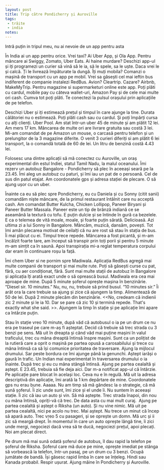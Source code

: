 ```yaml
---
layout: post
title: Trip către Pondicherry și Auroville
tags: 
 - trăite
 - india
notes:
---
```


Intră puțin in tripul meu, nu ai nevoie de un app pentru asta


În India ai un app pentru orice. Vrei taxi? Ai Uber App, și Ola App. Pentru mâncare ai Swiggy, Zomato, Uber Eats. Ai haine murdare? Deschizi app-ul și iți programezi un curier să vină să le ia, să le spele, sa le uște. Daca vrei le și calcă. Ți le livrează împăturate la dungă. Îți muți mobila? Comanzi o mașină de transport cu un app pe mobil. Vrei sa găsești cel mai ieftin bus indiferent de companie instalezi RedBus. Avion? Cleartrip. Cazare? Airbnb, MakeMyTrip. Pentru magazine si supermarketuri online este app. Poți plăti cu cardul, mobile pay cu câteva wallet-uri, Amazon Pay și de cele mai multe ori cash. Cumva tot poți plăti. Te conectezi la pulsul orașului prin aplicațiile de pe telefon.


Deschizi Uber și iți estimează prețul și timpul în care ajunge la tine. Durata călătoriei nu o estimează. Poți plăti cash sau cu cardul. Şi poți împărți cursa cu alți clienți. Uber Pool. Am stat într-un uber 45 de minute și am plătit 12 lei. Am mers 17 km. Mâncarea de multe ori are livrare gratuita sau costă 3 lei. Mi-am comandat de pe Amazon un mouse, o carcasă pentru telefon și un prelungitor de la 3 magazine diferite. O venit 3 curieri diferiți si am plătit 6 lei transport, la o comandă totală de 60 de lei. Un litru de benzină costă 4.43 lei. 


Folosesc una dintre aplicații să mă conectez cu Auroville, un oraș experimental din estul Indiei, statul Tamil Nadu, la malul oceanului. Îmi rezerv un autobuz Bangalore - Pondicherry să plec în aceeași seară pe la 23.45. Îmi aleg un autobuz cu paturi, și îmi iau un pat de o persoană. Cel de sus din patul etajat. Am coordonatele gps și adresa stației de plecare. O să ajung ușor cu un uber.


Înainte ca eu să plec spre Pondicherry, eu cu Daniela și cu Sonny (citit sanii) comandăm niște mâncare, de la primul restaurant întâlnit care nu acceptă cash. Am comandat Butter Kulcha, Chicken Lollipop, Paneer Biryani și Paneer Butter Massala. Paneer este un tip de brânză indiană ce se aseamănă la textură cu tofu. E puțin dulcie și se întinde în gură ca bezelele. E ca o telemea de vită moale, moale, și foarte puțin sărată. Delicioasă. Azi ultima zi a lui Sonny in Bangalore. Mâncăm, muzică, dansăm, povești. Tot îmi amân plecarea motivat de ceilalți că nu are rost să stau în stația de bus. Îi mai plăcut cu ei. Timpul trece repede. Mâncarea a fost picantă, și m-am încălzit foarte tare, am început să transpir prin toți porii și pentru 5 minute m-am simțit ca în saună. Apoi transpirația mi-a reglat temperatura corpului dar eram în continuare roșu la față. 


Îmi chem Uber si ne pornim spre Madiwala. Aplicația RedBus agregă mai multe companii de transport și mai multe rute. Poți să găsești curse cu pat, fără, cu aer condiționat, fără. Sunt mai multe stații de autobuz în Bangalore și aplicația îți arată exact unde o să oprească busul. Madiwala era cea mai aproape de mine. După 5 minute șoferul oprește mașina în benzinărie. “Diesel sir. 10 minutes.” Nu, nu, nu, trebuie să prind busul. “10 minutes sir.” Îi arăt ora la care trebuie sa ajung și zice că ajungem la timp. Alimentează de 50 de lei. După 2 minute plecăm din benzinărie. <<No, credeam că indienii zic 2 minute și le ia 10. Dar se pare că zic 10 și termină repede. That's exactly what she said. >>. Ajungem la timp în stație și pe aplicație îmi apare ca întârzie puțin. 


Stau în stație vreo 10 minute, după văd că autobusul o ia pe un drum ce nu era pe traseul pe care m-aș fi așteptat. Decid că trebuie să trec strada cu 3 benzi pe sens. Mă uit în dreapta și când văd mai puține mașini în valul traficului, trec cu mâna dreaptă întinsă înspre mașini. Sunt ca un polițist de la rutieră care a oprit o mașină pe partea opusă a carosabilului și trece cu mâna întinsă ca să își comunice prioritatea de traversare. Ajung la mijlocul drumului. Sar peste bordura ce îmi ajunge până la genunchi. Aștept iarăși o gaură în trafic. Un Indian mai experimentat în traversarea drumului o ia înainte. După trec și eu cu mâna stângă întinsă. Ajung pe partea cealaltă și aștept. E 23.45, trebuia să fie deja aici. Dar m-a notificat app-ul că întârzie. Pe aplicație pare blocat în același loc. Ceva nu e în regulă. Mă uit la adresa descriptivă din aplicație, îmi arată la 1 km depărtare de mine. Coordonatele gps nu erau bune. Aaaaa. Nu am timp să mă gândesc la o strategie, că mă sună șoferul. Îi zic unde sunt, îmi zice și el unde îi. Nu suntem în aceeași stație. Îi zic că iau un auto și vin. Să mă aștepte. Trec strada înapoi, din nou cu mâna întinsă, opriți-vă că trec. De data asta cu mai mult curaj.  Ajung pe partea cealaltă și aștept o Riksha (un auto). Și nu vine nimic. Mă uit pe partea cealaltă, nici pe acolo nu trec. Mai aștept. Nu trece un minut că încep să apară auto. Trec vreo 5 cu pasageri, și se oprește un domn. Mă urc și ii zic să meargă drept. În momentul în care un auto oprește lângă tine, îi zici unde mergi, negociezi dacă vrea să te ducă, negociezi prețul, apoi plecați. Noi am plecat direct. 


Pe drum mă mai sună odată șoferul de autobus, îl dau rapid la telefon pe șoferul de Riksha. Șoferul care mă duce pe mine, oprește imediat pe stânga să vorbească la telefon, într-un pasaj, pe un drum cu 3 benzi. Ocupă jumătate de bandă. Își găsesc rapid limba în care se înțeleg. Hindi sau Kanada probabil. Respir ușurat. Ajung mâine în Pondicherry și Auroville.

